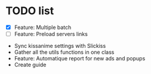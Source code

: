 # TODO list
 - [x] Feature: Multiple batch
 - [ ] Feature: Preload servers links
 - Sync kissanime settings with Slickiss
 - Gather all the utils functions in one class
 - Feature: Automatique report for new ads and popups
 - Create guide
